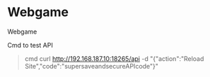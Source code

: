 # Webgame
 Webgame 

Cmd to test API
> cmd
> curl http://192.168.187.10:18265/api -d "{\"action\":\"Reload Site\",\"code\":\"supersaveandsecureAPIcode\"}"
